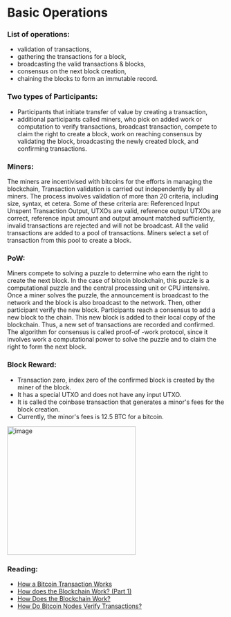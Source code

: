 # Basic Operations

### List of operations:

- validation of transactions, 
- gathering the transactions for a block, 
- broadcasting the valid transactions & blocks, 
- consensus on the next block creation, 
- chaining the blocks to form an immutable record.



### Two types of Participants:

- Participants that initiate transfer of value by creating a transaction, 
- additional participants called miners, who pick on added work or computation to verify transactions, broadcast transaction, compete to claim the right to create a block, work on reaching consensus by validating the block, broadcasting the newly created block, and confirming transactions. 


### Miners:

The miners are incentivised with bitcoins for the efforts in managing the blockchain, 
Transaction validation is carried out independently by all miners. 
The process involves validation of more than 20 criteria, including size, syntax, et cetera. 
Some of these criteria are: Referenced Input Unspent Transaction Output, UTXOs are valid, reference output UTXOs are correct, reference input amount and output amount matched sufficiently, invalid transactions are rejected and will not be broadcast. 
All the valid transactions are added to a pool of transactions. 
Miners select a set of transaction from this pool to create a block. 

### PoW:

Miners compete to solving a puzzle to determine who earn the right to create the next block. 
In the case of bitcoin blockchain, this puzzle is a computational puzzle and the central processing unit or CPU intensive. 
Once a miner solves the puzzle, the announcement is broadcast to the network and the block is also broadcast to the network. 
Then, other participant verify the new block. 
Participants reach a consensus to add a new block to the chain. 
This new block is added to their local copy of the blockchain. 
Thus, a new set of transactions are recorded and confirmed. 
The algorithm for consensus is called proof-of -work protocol, since it involves work a computational power to solve the puzzle and to claim the right to form the next block. 

### Block Reward:

- Transaction zero, index zero of the confirmed block is created by the miner of the block. 
- It has a special UTXO and does not have any input UTXO. 
- It is called the coinbase transaction that generates a minor's fees for the block creation. 
- Currently, the minor's fees is 12.5 BTC for a bitcoin. 
	
<img width="297" alt="image" src="https://user-images.githubusercontent.com/10133554/185741846-19d0e604-9845-466d-b53f-46b7ccced21b.png">

	
### Reading:
- [How a Bitcoin Transaction Works](https://www.ccn.com/bitcoin-transaction-really-works/)
- [How does the Blockchain Work? (Part 1)](https://medium.com/blockchain-review/how-does-the-blockchain-work-for-dummies-explained-simply-9f94d386e093)
- [How Does the Blockchain Work?](https://medium.com/@micheledaliessi/how-does-the-blockchain-work-98c8cd01d2ae)
- [How Do Bitcoin Nodes Verify Transactions?](https://smartereum.com/8970/how-do-bitcoin-nodes-verify-transactions/)
